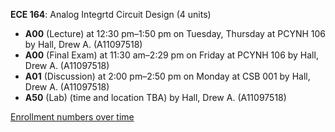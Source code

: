 **ECE 164**: Analog Integrtd Circuit Design (4 units)

- **A00** (Lecture) at 12:30 pm–1:50 pm on Tuesday, Thursday at PCYNH 106 by Hall, Drew A. (A11097518)
- **A00** (Final Exam) at 11:30 am–2:29 pm on Friday at PCYNH 106 by Hall, Drew A. (A11097518)
- **A01** (Discussion) at 2:00 pm–2:50 pm on Monday at CSB 001 by Hall, Drew A. (A11097518)
- **A50** (Lab) (time and location TBA) by Hall, Drew A. (A11097518)

[Enrollment numbers over time](./ECE164.tsv)
